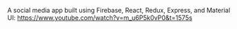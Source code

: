A social media app built using Firebase, React, Redux, Express, and Material UI: https://www.youtube.com/watch?v=m_u6P5k0vP0&t=1575s
